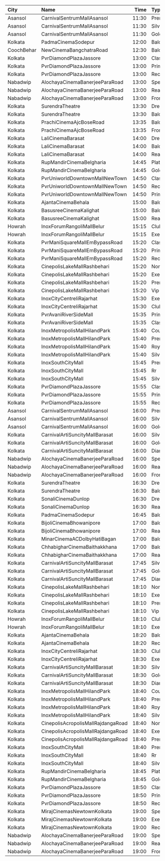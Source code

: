 | City       | Name                               |  Time | Type        | Price | Capacity | Booked |
| :--------- | :--------------------------------- | ----: | :---------- | ----: | -------: | -----: |
| Asansol    | CarnivalSentrumMallAsansol         | 11:30 | Premium     |   90₹ |       31 |      0 |
| Asansol    | CarnivalSentrumMallAsansol         | 11:30 | Silver      |   90₹ |       75 |      6 |
| Asansol    | CarnivalSentrumMallAsansol         | 11:30 | Gold        |   90₹ |       22 |      4 |
| Kolkata    | PadmaCinemaSodepur                 | 12:00 | Balcony     |   70₹ |       38 |      0 |
| CoochBehar | NewCinemaBangchatraRoad            | 12:30 | Balcony     |  100₹ |       73 |     51 |
| Kolkata    | PvrDiamondPlazaJassore             | 13:00 | Classic     |  112₹ |      137 |      9 |
| Kolkata    | PvrDiamondPlazaJassore             | 13:00 | Prime       |  190₹ |        5 |      0 |
| Kolkata    | PvrDiamondPlazaJassore             | 13:00 | Recliner    |  360₹ |        5 |      0 |
| Nabadwip   | AlochayaCinemaBanerjeeParaRoad     | 13:00 | Special     |   50₹ |      107 |     65 |
| Nabadwip   | AlochayaCinemaBanerjeeParaRoad     | 13:00 | RearStall   |   40₹ |      252 |     68 |
| Nabadwip   | AlochayaCinemaBanerjeeParaRoad     | 13:00 | FrontStall  |   40₹ |      196 |    196 |
| Kolkata    | SurendraTheatre                    | 13:30 | DressCircle |  110₹ |       24 |      0 |
| Kolkata    | SurendraTheatre                    | 13:30 | Balcony     |   50₹ |       46 |      0 |
| Kolkata    | PrachiCinemaAjcBoseRoad            | 13:35 | Balcony     |  150₹ |      177 |    156 |
| Kolkata    | PrachiCinemaAjcBoseRoad            | 13:35 | FrontStall  |  100₹ |      306 |    273 |
| Kolkata    | LaliCinemaBarasat                  | 14:00 | DressCircle |  100₹ |       22 |     16 |
| Kolkata    | LaliCinemaBarasat                  | 14:00 | Balcony     |   70₹ |      169 |    142 |
| Kolkata    | LaliCinemaBarasat                  | 14:00 | RearStall   |   50₹ |      270 |    216 |
| Kolkata    | RupMandirCinemaBelgharia           | 14:45 | Platinum    |  100₹ |       48 |     24 |
| Kolkata    | RupMandirCinemaBelgharia           | 14:45 | Gold        |   80₹ |      102 |     67 |
| Kolkata    | PvrUniworldDowntownMallNewTown     | 14:50 | Classic     |   79₹ |       24 |      0 |
| Kolkata    | PvrUniworldDowntownMallNewTown     | 14:50 | Recliner    |  290₹ |        3 |      0 |
| Kolkata    | PvrUniworldDowntownMallNewTown     | 14:50 | Prime       |  112₹ |       78 |      0 |
| Kolkata    | AjantaCinemaBehala                 | 15:00 | Balcony     |  150₹ |      106 |     87 |
| Kolkata    | BasusreeCinemaKalighat             | 15:00 | Balcony     |  100₹ |      320 |    245 |
| Kolkata    | BasusreeCinemaKalighat             | 15:00 | RearStall   |   70₹ |      700 |    499 |
| Howrah     | InoxForumRangoliMallBelur          | 15:15 | Club        |  130₹ |       75 |      0 |
| Howrah     | InoxForumRangoliMallBelur          | 15:15 | Executive   |  130₹ |       35 |      0 |
| Kolkata    | PvrManiSquareMallEmBypassRoad      | 15:20 | Classic     |  120₹ |       22 |      0 |
| Kolkata    | PvrManiSquareMallEmBypassRoad      | 15:20 | Prime       |  120₹ |       49 |     29 |
| Kolkata    | PvrManiSquareMallEmBypassRoad      | 15:20 | Recliner    |  380₹ |       11 |      0 |
| Kolkata    | CinepolisLakeMallRashbehari        | 15:20 | Normal      |  130₹ |       20 |      0 |
| Kolkata    | CinepolisLakeMallRashbehari        | 15:20 | Executive   |  130₹ |       95 |      5 |
| Kolkata    | CinepolisLakeMallRashbehari        | 15:20 | Premium     |  130₹ |       20 |      6 |
| Kolkata    | CinepolisLakeMallRashbehari        | 15:20 | Vip         |  300₹ |        6 |      0 |
| Kolkata    | InoxCityCentreIiRajarhat           | 15:30 | Executive   |  112₹ |       21 |      0 |
| Kolkata    | InoxCityCentreIiRajarhat           | 15:30 | Club        |  112₹ |       99 |      0 |
| Kolkata    | PvrAvaniRiverSideMall              | 15:35 | Prime       |  180₹ |        6 |      5 |
| Kolkata    | PvrAvaniRiverSideMall              | 15:35 | Classic     |  150₹ |      100 |      7 |
| Kolkata    | InoxMetropolisMallHilandPark       | 15:40 | CoupleSeats |  112₹ |        6 |      0 |
| Kolkata    | InoxMetropolisMallHilandPark       | 15:40 | Premier     |  112₹ |       26 |      0 |
| Kolkata    | InoxMetropolisMallHilandPark       | 15:40 | Royal       |  300₹ |       10 |      0 |
| Kolkata    | InoxMetropolisMallHilandPark       | 15:40 | Silver      |  112₹ |       76 |      0 |
| Kolkata    | InoxSouthCityMall                  | 15:45 | Premier     |  160₹ |       16 |      0 |
| Kolkata    | InoxSouthCityMall                  | 15:45 | Rr          |  280₹ |        5 |      0 |
| Kolkata    | InoxSouthCityMall                  | 15:45 | Silver      |  160₹ |       67 |      0 |
| Kolkata    | PvrDiamondPlazaJassore             | 15:55 | Classic     |  140₹ |      137 |     18 |
| Kolkata    | PvrDiamondPlazaJassore             | 15:55 | Prime       |  200₹ |        5 |      4 |
| Kolkata    | PvrDiamondPlazaJassore             | 15:55 | Recliner    |  360₹ |        5 |      2 |
| Asansol    | CarnivalSentrumMallAsansol         | 16:00 | Premium     |   90₹ |       31 |      0 |
| Asansol    | CarnivalSentrumMallAsansol         | 16:00 | Silver      |   90₹ |       75 |      5 |
| Asansol    | CarnivalSentrumMallAsansol         | 16:00 | Gold        |   90₹ |       22 |      2 |
| Kolkata    | CarnivalArtiSuncityMallBarasat     | 16:00 | Silver      |   69₹ |       20 |      0 |
| Kolkata    | CarnivalArtiSuncityMallBarasat     | 16:00 | Gold        |   89₹ |       30 |      0 |
| Kolkata    | CarnivalArtiSuncityMallBarasat     | 16:00 | Diamond     |   99₹ |       57 |      4 |
| Nabadwip   | AlochayaCinemaBanerjeeParaRoad     | 16:00 | Special     |   50₹ |      107 |     65 |
| Nabadwip   | AlochayaCinemaBanerjeeParaRoad     | 16:00 | RearStall   |   40₹ |      252 |     68 |
| Nabadwip   | AlochayaCinemaBanerjeeParaRoad     | 16:00 | FrontStall  |   40₹ |      196 |    196 |
| Kolkata    | SurendraTheatre                    | 16:30 | DressCircle |  110₹ |       24 |      0 |
| Kolkata    | SurendraTheatre                    | 16:30 | Balcony     |   50₹ |       46 |      0 |
| Kolkata    | SonaliCinemaDunlop                 | 16:30 | DressCircle |  100₹ |      290 |    220 |
| Kolkata    | SonaliCinemaDunlop                 | 16:30 | RearStall   |   60₹ |      936 |    901 |
| Kolkata    | PadmaCinemaSodepur                 | 16:45 | Balcony     |   70₹ |       38 |      0 |
| Kolkata    | BijoliCinemaBhowanipore            | 17:00 | Balcony     |  100₹ |      188 |    146 |
| Kolkata    | BijoliCinemaBhowanipore            | 17:00 | RearStall   |   80₹ |      614 |    306 |
| Kolkata    | MinarCinemaACDolbyHatiBagan        | 17:00 | Balcony     |  150₹ |      274 |    193 |
| Kolkata    | ChhabigharCinemaBaithakkhana       | 17:00 | Balcony     |   80₹ |      144 |    112 |
| Kolkata    | ChhabigharCinemaBaithakkhana       | 17:00 | RearStall   |   60₹ |      502 |    281 |
| Kolkata    | CarnivalArtiSuncityMallBarasat     | 17:45 | Silver      |   69₹ |       20 |      0 |
| Kolkata    | CarnivalArtiSuncityMallBarasat     | 17:45 | Gold        |   89₹ |       60 |      4 |
| Kolkata    | CarnivalArtiSuncityMallBarasat     | 17:45 | Diamond     |   99₹ |       66 |      0 |
| Kolkata    | CinepolisLakeMallRashbehari        | 18:10 | Normal      |  130₹ |       20 |      0 |
| Kolkata    | CinepolisLakeMallRashbehari        | 18:10 | Executive   |  130₹ |       95 |     10 |
| Kolkata    | CinepolisLakeMallRashbehari        | 18:10 | Premium     |  130₹ |       20 |      3 |
| Kolkata    | CinepolisLakeMallRashbehari        | 18:10 | Vip         |  300₹ |        6 |      3 |
| Howrah     | InoxForumRangoliMallBelur          | 18:10 | Club        |  130₹ |       62 |      0 |
| Howrah     | InoxForumRangoliMallBelur          | 18:10 | Executive   |  130₹ |       35 |      0 |
| Kolkata    | AjantaCinemaBehala                 | 18:20 | Balcony     |  150₹ |      213 |    153 |
| Kolkata    | AjantaCinemaBehala                 | 18:20 | Recliner    |  200₹ |       13 |      8 |
| Kolkata    | InoxCityCentreIiRajarhat           | 18:30 | Club        |  112₹ |      111 |      0 |
| Kolkata    | InoxCityCentreIiRajarhat           | 18:30 | Executive   |  112₹ |       21 |      0 |
| Kolkata    | CarnivalArtiSuncityMallBarasat     | 18:30 | Silver      |   69₹ |       20 |      0 |
| Kolkata    | CarnivalArtiSuncityMallBarasat     | 18:30 | Gold        |   89₹ |       30 |      3 |
| Kolkata    | CarnivalArtiSuncityMallBarasat     | 18:30 | Diamond     |   99₹ |       57 |      0 |
| Kolkata    | InoxMetropolisMallHilandPark       | 18:40 | CoupleSeats |  112₹ |        6 |      0 |
| Kolkata    | InoxMetropolisMallHilandPark       | 18:40 | Premier     |  112₹ |       26 |      0 |
| Kolkata    | InoxMetropolisMallHilandPark       | 18:40 | Royal       |  300₹ |        8 |      0 |
| Kolkata    | InoxMetropolisMallHilandPark       | 18:40 | Silver      |  112₹ |       80 |      0 |
| Kolkata    | CinepolisAcropolisMallRajdangaRoad | 18:40 | Normal      |  130₹ |       21 |      0 |
| Kolkata    | CinepolisAcropolisMallRajdangaRoad | 18:40 | Executive   |  130₹ |       67 |     11 |
| Kolkata    | CinepolisAcropolisMallRajdangaRoad | 18:40 | Premium     |  130₹ |       37 |     14 |
| Kolkata    | InoxSouthCityMall                  | 18:40 | Premier     |  160₹ |       16 |      0 |
| Kolkata    | InoxSouthCityMall                  | 18:40 | Rr          |  280₹ |        2 |      0 |
| Kolkata    | InoxSouthCityMall                  | 18:40 | Silver      |  160₹ |       61 |      0 |
| Kolkata    | RupMandirCinemaBelgharia           | 18:45 | Platinum    |  100₹ |       48 |     30 |
| Kolkata    | RupMandirCinemaBelgharia           | 18:45 | Gold        |   80₹ |      102 |     67 |
| Kolkata    | PvrDiamondPlazaJassore             | 18:50 | Classic     |  112₹ |      137 |     36 |
| Kolkata    | PvrDiamondPlazaJassore             | 18:50 | Prime       |  200₹ |        5 |      2 |
| Kolkata    | PvrDiamondPlazaJassore             | 18:50 | Recliner    |  360₹ |        5 |      0 |
| Kolkata    | MirajCinemasNewtownKolkata         | 19:00 | Special     |  100₹ |       56 |     28 |
| Kolkata    | MirajCinemasNewtownKolkata         | 19:00 | Executive   |  100₹ |       78 |     39 |
| Kolkata    | MirajCinemasNewtownKolkata         | 19:00 | Recliner    |  200₹ |       22 |     15 |
| Nabadwip   | AlochayaCinemaBanerjeeParaRoad     | 19:00 | Special     |   50₹ |      107 |     65 |
| Nabadwip   | AlochayaCinemaBanerjeeParaRoad     | 19:00 | RearStall   |   40₹ |      252 |     68 |
| Nabadwip   | AlochayaCinemaBanerjeeParaRoad     | 19:00 | FrontStall  |   40₹ |      196 |    196 |